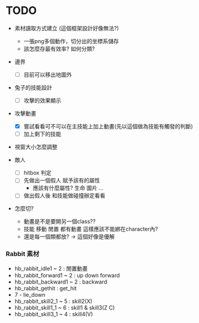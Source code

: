 # TODO
- 素材讀取方式建立 (這個框架設計好像無法?)
  - 一張png多個動作，切分出的坐標系儲存
  - 該怎麼存最有效率? 如何分類?


- 邊界
  - [ ] 目前可以移出地圖外
- 兔子的技能設計
  - [ ] 攻擊的效果顯示
- 攻擊動畫
  - [x] 嘗試看看可不可以在主技能上加上動畫(先以這個做為技能有觸發的判斷)
  - [ ] 加上剩下的技能
- 視窗大小怎麼調整
  
- 敵人
  - [ ] hitbox 判定
  - [ ] 先做出一個假人 賦予該有的屬性
    - 應該有什麼屬性? 生命 圖片 ...
  - [ ] 做出假人後 和技能做碰撞辦定看看
- 怎麼切?
  - 動畫是不是要開另一個class??
  - 技能 移動 閒置 都有動畫 這樣應該不能綁在character內?
  - 還是每一個類都放? -> 這個好像是優解

### Rabbit 素材
- hb_rabbit_idle1 ~ 2 : 閒置動畫
- hb_rabbit_forward1 ~ 2 : up down forward
- hb_rabbit_backward1 ~ 2 : backward
- hb_rabbit_gethit : get_hit
- 7 - lie_down
- hb_rabbit_skill2_1 ~ 5 : skill2(X)
- hb_rabbit_skill1_1 ~ 6 : skill1 & skill3(Z C)
- hb_rabbit_skill3_1 ~ 4 : skill4(V)